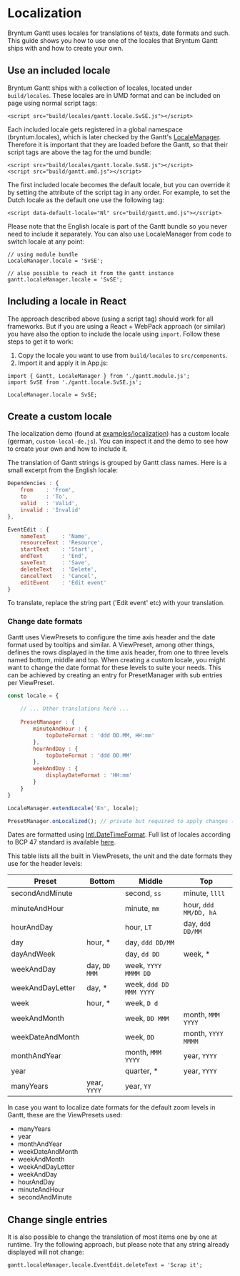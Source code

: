 # Localization
Bryntum Gantt uses locales for translations of texts, date formats and such. This guide shows you how to use one of the locales that Bryntum Gantt ships with and how to create your own.

## Use an included locale
Bryntum Gantt ships with a collection of locales, located under `build/locales`. These locales are in UMD format and can be included on page using normal script tags:

```
<script src="build/locales/gantt.locale.SvSE.js"></script>
```

Each included locale gets registered in a global namespace (bryntum.locales), which is later checked by the Gantt's
[LocaleManager](#Core/localization/LocaleManager). Therefore it is important that they are loaded before the Gantt, so that their script tags are above the tag for the umd bundle:

```
<script src="build/locales/gantt.locale.SvSE.js"></script>
<script src="build/gantt.umd.js"></script>
```

The first included locale becomes the default locale, but you can override it by setting the attribute of the script tag in any order. For example, to set the Dutch locale as the default one use the following tag:

```
<script data-default-locale="Nl" src="build/gantt.umd.js"></script>
```

Please note that the English locale is part of the Gantt bundle so you never need to include it separately.
You can also use LocaleManager from code to switch locale at any point:

```
// using module bundle
LocaleManager.locale = 'SvSE';

// also possible to reach it from the gantt instance
gantt.localeManager.locale = 'SvSE';
```

## Including a locale in React
The approach described above (using a script tag) should work for all frameworks. But if you are using a React + WebPack approach (or similar) you have also the option to include the locale using `import`. Follow these steps to get it to work:

1. Copy the locale you want to use from `build/locales` to `src/components`.
2. Import it and apply it in App.js:

```
import { Gantt, LocaleManager } from './gantt.module.js';
import SvSE from './gantt.locale.SvSE.js';

LocaleManager.locale = SvSE;
```

## Create a custom locale
The localization demo (found at <a href="../examples/localization" target="_blank">examples/localization</a>) has a custom locale (german, `custom-local-de.js`). You can inspect it and the demo to see how to create your own and how to include it. 

The translation of Gantt strings is grouped by Gantt class names. Here is a small excerpt from the English locale:

```javascript
Dependencies : {
    from    : 'From',
    to      : 'To',
    valid   : 'Valid',
    invalid : 'Invalid'
},

EventEdit : {
    nameText     : 'Name',
    resourceText : 'Resource',
    startText    : 'Start',
    endText      : 'End',
    saveText     : 'Save',
    deleteText   : 'Delete',
    cancelText   : 'Cancel',
    editEvent    : 'Edit event'
}
```
 
To translate, replace the string part ('Edit event' etc) with your translation.

### Change date formats
Gantt uses ViewPresets to configure the time axis header and the date format used by tooltips and similar. A ViewPreset, among other things, defines the rows displayed in the time axis header, from one to three levels named bottom, middle and top. When creating a custom locale, you might want to change the date format for these levels to suite your needs. This can be achieved by creating an entry for PresetManager with sub entries per ViewPreset.

```javascript
const locale = {
    
    // ... Other translations here ...
    
    PresetManager : {
        minuteAndHour : {
            topDateFormat : 'ddd DD.MM, HH:mm'
        },
        hourAndDay : {
            topDateFormat : 'ddd DD.MM'
        },
        weekAndDay : {
            displayDateFormat : 'HH:mm'
        }
    }
}

LocaleManager.extendLocale('En', locale);

PresetManager.onLocalized(); // private but required to apply changes (see #8460);

```

Dates are formatted using [Intl.DateTimeFormat](https://developer.mozilla.org/en-US/docs/Web/JavaScript/Reference/Global_Objects/DateTimeFormat).
Full list of locales according to BCP 47 standard is available [here](http://www.iana.org/assignments/language-subtag-registry/language-subtag-registry).

This table lists all the built in ViewPresets, the unit and the date formats they use for the header levels:

|Preset          |Bottom       |Middle                 |Top                  |
|----------------|-------------|-----------------------|---------------------|
|secondAndMinute |             |second, `ss`           |minute, `llll`       |
|minuteAndHour   |             |minute, `mm`           |hour, `ddd MM/DD, hA`|
|hourAndDay      |             |hour, `LT`             |day, `ddd DD/MM`     |
|day             |hour, *      |day, `ddd DD/MM`       |                     |
|dayAndWeek      |             |day, `dd DD`           |week, *              |
|weekAndDay      |day, `DD MMM`|week, `YYYY MMMM DD`   |                     |
|weekAndDayLetter|day, *       |week, `ddd DD MMM YYYY`|                     |
|week            |hour, *      |week, `D d`            |                     |
|weekAndMonth    |             |week, `DD MMM`         |month, `MMM YYYY`    |
|weekDateAndMonth|             |week, `DD`             |month, `YYYY MMMM`   |
|monthAndYear    |             |month, `MMM YYYY`      |year, `YYYY`         |
|year            |             |quarter, *             |year, `YYYY`         |
|manyYears       |year, `YYYY` |year, `YY`             |                     |

In case you want to localize date formats for the default zoom levels in Gantt, these are the ViewPresets used:

* manyYears
* year
* monthAndYear
* weekDateAndMonth
* weekAndMonth
* weekAndDayLetter
* weekAndDay
* hourAndDay
* minuteAndHour
* secondAndMinute


## Change single entries
It is also possible to change the translation of most items one by one at runtime. Try the following approach, but
please note that any string already displayed will not change:

```
gantt.localeManager.locale.EventEdit.deleteText = 'Scrap it';
```
